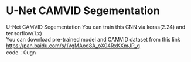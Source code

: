 # U-Net CAMVID Segementation
 U-Net CAMVID Segementation
 You can train this CNN via keras(2.24) and tensorflow(1.x)  
 You can download pre-trained model and CAMVID dataset from this link  
 https://pan.baidu.com/s/1VgMAod8A_oX04RxKXmJP_g   
 code：0ugn 
